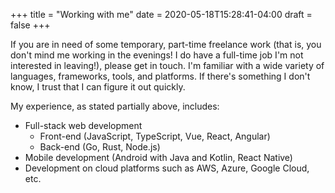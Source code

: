 +++
title = "Working with me"
date =  2020-05-18T15:28:41-04:00
draft = false
+++

If you are in need of some temporary, part-time freelance work (that is, you
don't mind me working in the evenings! I do have a full-time job I'm not
interested in leaving!), please get in touch. I'm familiar with a wide variety
of languages, frameworks, tools, and platforms. If there's something I don't
know, I trust that I can figure it out quickly.

My experience, as stated partially above, includes:

- Full-stack web development 
  - Front-end (JavaScript, TypeScript, Vue, React, Angular)
  - Back-end (Go, Rust, Node.js)
- Mobile development (Android with Java and Kotlin, React Native)
- Development on cloud platforms such as AWS, Azure, Google Cloud, etc.
